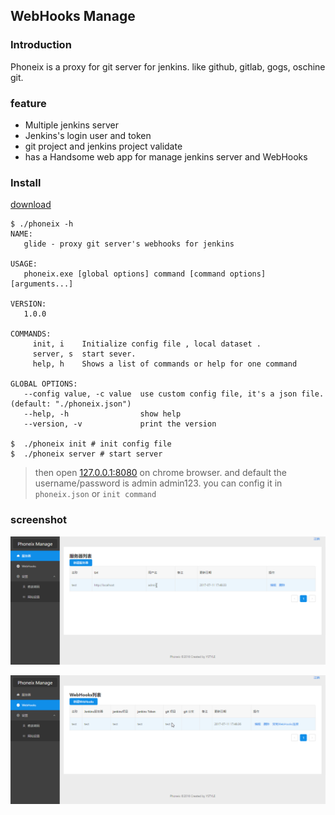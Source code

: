 ## WebHooks Manage


### Introduction
Phoneix is a proxy for git server for jenkins. like github, gitlab, gogs, oschine git.

### feature
- Multiple jenkins server
- Jenkins's login user and token
- git project and jenkins project validate
- has a Handsome web app for manage jenkins server and WebHooks

### Install

[download](https://github.com/ystyle/phoneix/releases/)

```shell
$ ./phoneix -h
NAME:
   glide - proxy git server's webhooks for jenkins

USAGE:
   phoneix.exe [global options] command [command options] [arguments...]

VERSION:
   1.0.0

COMMANDS:
     init, i    Initialize config file , local dataset .
     server, s  start sever.
     help, h    Shows a list of commands or help for one command

GLOBAL OPTIONS:
   --config value, -c value  use custom config file, it's a json file. (default: "./phoneix.json")
   --help, -h                show help
   --version, -v             print the version

$  ./phoneix init # init config file
$  ./phoneix server # start server
```

>then open [127.0.0.1:8080](http://127.0.0.1:8080) on chrome browser. and default the username/password is admin admin123. you can config it in `phoneix.json` or  `init command`

### screenshot
![](screenshot/chrome_2017-07-11_17-49-55.png)

![](screenshot/chrome_2017-07-11_17-50-05.png)
